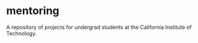 # mentoring
A repository of projects for undergrad students at the California Institute of Technology.

